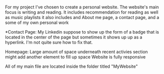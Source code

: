 For my project I've chosen to create a personal website. The website's main focus is writing and reading. It includes recommendation for reading as well as music playlists it also includes and About me page, a contact page, and a some of my own personal work

*Contact Page: My Linkedin suppose to show up the form of a badge that is located in the center of the page but sometimes it shows up up as a hyperlink. I'm not quite sure how to fix that.

Homepage: Large amount of space underneath recent activies section might add another element to fill up space
Website is fully responsive

All of my main file are located inside the folder titled "MyWebsite" 
